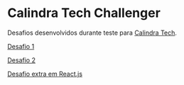 # Calindra Tech Challenger
Desafios desenvolvidos durante teste para [Calindra Tech](https://calindra.tech/).

[Desafio 1](https://github.com/RenatoSTV/calindra-tech-challenger/tree/main/desafio_1)

[Desafio 2](https://github.com/RenatoSTV/calindra-tech-challenger/tree/main/desafio_2)

[Desafio extra em React.js](https://github.com/RenatoSTV/calindra-tech-challenger/tree/main/calindra-tech-react-challenger)